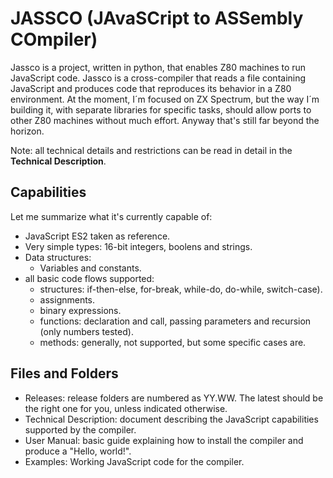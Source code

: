 # JASSCO (JAvaSCript to ASSembly COmpiler)

Jassco is a project, written in python, that enables Z80 machines to run JavaScript code. Jassco is a cross-compiler that reads a file containing JavaScript and produces code that reproduces its behavior in a Z80 environment. At the moment, I´m focused on ZX Spectrum, but the way I´m building it, with separate libraries for specific tasks, should allow ports to other Z80 machines without much effort. Anyway that's still far beyond the horizon.

Note: all technical details and restrictions can be read in detail in the **Technical Description**.

## Capabilities
Let me summarize what it's currently capable of:
- JavaScript ES2 taken as reference.
- Very simple types: 16-bit integers, boolens and strings.
- Data structures:
  - Variables and constants.
- all basic code flows supported:
  - structures: if-then-else, for-break, while-do, do-while, switch-case).
  - assignments.
  - binary expressions.
  - functions: declaration and call, passing parameters and recursion (only numbers tested).
  - methods: generally, not supported, but some specific cases are.

## Files and Folders
- Releases: release folders are numbered as YY.WW. The latest should be the right one for you, unless indicated otherwise.
- Technical Description: document describing the JavaScript capabilities supported by the compiler.
- User Manual: basic guide explaining how to install the compiler and produce a "Hello, world!".
- Examples: Working JavaScript code for the compiler.
